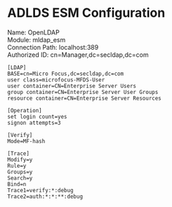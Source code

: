 # ADLDS ESM Configuration

Name: OpenLDAP  
Module: mldap_esm  
Connection Path: localhost:389  
Authorized ID: cn=Manager,dc=secldap,dc=com 

```
[LDAP]
BASE=cn=Micro Focus,dc=secldap,dc=com
user class=microfocus-MFDS-User
user container=CN=Enterprise Server Users
group container=CN=Enterprise Server User Groups
resource container=CN=Enterprise Server Resources

[Operation]
set login count=yes
signon attempts=3

[Verify]
Mode=MF-hash

[Trace]
Modify=y
Rule=y
Groups=y
Search=y
Bind=n
Trace1=verify:*:debug
Trace2=auth:*:*:**:debug
```